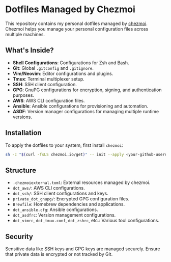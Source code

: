 # Dotfiles Managed by Chezmoi

This repository contains my personal dotfiles managed by [chezmoi](https://www.chezmoi.io/). Chezmoi helps you manage your personal configuration files across multiple machines.

## What's Inside?

- **Shell Configurations**: Configurations for Zsh and Bash.
- **Git**: Global `.gitconfig` and `.gitignore`.
- **Vim/Neovim**: Editor configurations and plugins.
- **Tmux**: Terminal multiplexer setup.
- **SSH**: SSH client configuration.
- **GPG**: GnuPG configurations for encryption, signing, and authentication purposes.
- **AWS**: AWS CLI configuration files.
- **Ansible**: Ansible configurations for provisioning and automation.
- **ASDF**: Version manager configurations for managing multiple runtime versions.

## Installation

To apply the dotfiles to your system, first install `chezmoi`:

```sh
sh -c "$(curl -fsLS chezmoi.io/get)" -- init --apply <your-github-username>
```

## Structure

- `.chezmoiexternal.toml`: External resources managed by chezmoi.
- `dot_aws/`: AWS CLI configurations.
- `dot_ssh/`: SSH client configurations and keys.
- `private_dot_gnupg/`: Encrypted GPG configuration files.
- `Brewfile`: Homebrew dependencies and applications.
- `dot_ansible.cfg`: Ansible configurations.
- `dot_asdfrc`: Version management configurations.
- `dot_vimrc`, `dot_tmux.conf`, `dot_zshrc`, etc.: Various tool configurations.

## Security

Sensitive data like SSH keys and GPG keys are managed securely. Ensure that private data is encrypted or not tracked by Git.

